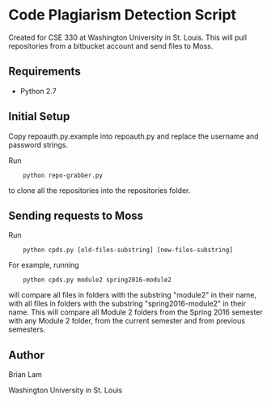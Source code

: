 # Code Plagiarism Detection Script
Created for CSE 330 at Washington University in St. Louis. This will pull repositories from a bitbucket account and send files to Moss. 


## Requirements
* Python 2.7

## Initial Setup
Copy repoauth.py.example into repoauth.py and replace the username and password strings. 

Run
```
    python repo-grabber.py
```
to clone all the repositories into the repositories folder. 

## Sending requests to Moss
Run 
```
    python cpds.py [old-files-substring] [new-files-substring]
```
For example, running
```
    python cpds.py module2 spring2016-module2
```
will compare all files in folders with the substring "module2" in their name, with all files in folders with the substring "spring2016-module2" in their name. This will compare all Module 2 folders from the Spring 2016 semester with any Module 2 folder, from the current semester and from previous semesters.

## Author
Brian Lam

Washington University in St. Louis

